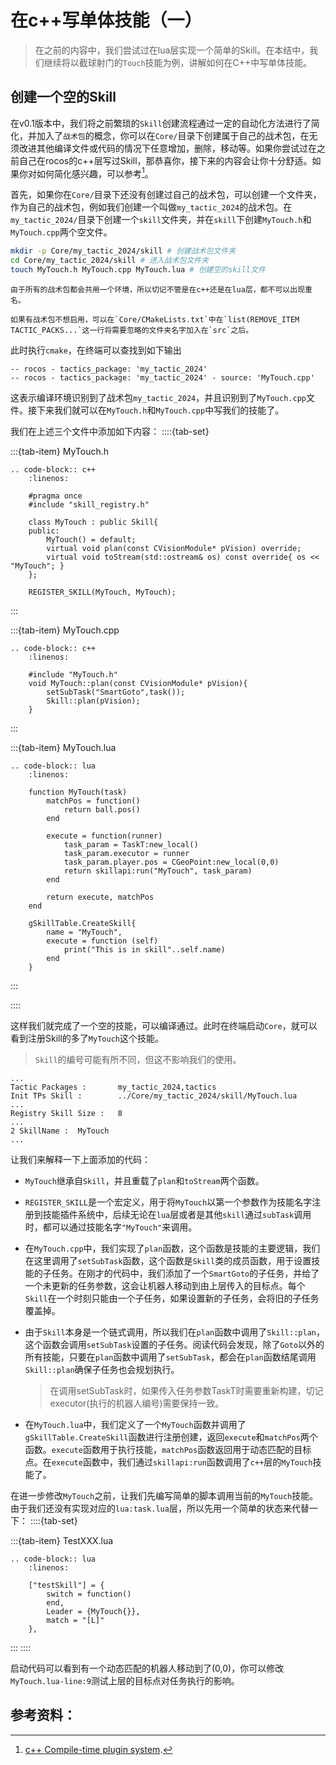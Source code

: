 # 在c++写单体技能（一）

> 在之前的内容中，我们尝试过在lua层实现一个简单的Skill。在本结中，我们继续将以截球射门的`Touch`技能为例，讲解如何在C++中写单体技能。

## 创建一个空的Skill

在v0.1版本中，我们将之前繁琐的`Skill`创建流程通过一定的自动化方法进行了简化，并加入了`战术包`的概念，你可以在`Core/`目录下创建属于自己的战术包，在无须改进其他编译文件或代码的情况下任意增加，删除，移动等。如果你尝试过在之前自己在rocos的c++层写过Skill，那恭喜你，接下来的内容会让你十分舒适。如果你对如何简化感兴趣，可以参考[^compile-time-plugin-system]。

首先，如果你在`Core/`目录下还没有创建过自己的战术包，可以创建一个文件夹，作为自己的战术包，例如我们创建一个叫做`my_tactic_2024`的战术包。在`my_tactic_2024/`目录下创建一个`skill`文件夹，并在`skill`下创建`MyTouch.h`和`MyTouch.cpp`两个空文件。
    
```bash
mkdir -p Core/my_tactic_2024/skill # 创建战术包文件夹
cd Core/my_tactic_2024/skill # 进入战术包文件夹
touch MyTouch.h MyTouch.cpp MyTouch.lua # 创建空的skill文件
```
```{warning}
由于所有的战术包都会共用一个环境，所以切记不管是在c++还是在lua层，都不可以出现重名。
```
```{note}
如果有战术包不想启用，可以在`Core/CMakeLists.txt`中在`list(REMOVE_ITEM TACTIC_PACKS...`这一行将需要忽略的文件夹名字加入在`src`之后。
```

此时执行`cmake`，在终端可以查找到如下输出
```
-- rocos - tactics_package: 'my_tactic_2024'
-- rocos - tactics_package: 'my_tactic_2024' - source: 'MyTouch.cpp'
```
这表示编译环境识别到了战术包`my_tactic_2024`，并且识别到了`MyTouch.cpp`文件。接下来我们就可以在`MyTouch.h`和`MyTouch.cpp`中写我们的技能了。

我们在上述三个文件中添加如下内容：
::::{tab-set}

:::{tab-item} MyTouch.h
```eval_rst
.. code-block:: c++
    :linenos:

    #pragma once
    #include "skill_registry.h"

    class MyTouch : public Skill{
    public:
        MyTouch() = default;
        virtual void plan(const CVisionModule* pVision) override;
        virtual void toStream(std::ostream& os) const override{ os << "MyTouch"; }
    };

    REGISTER_SKILL(MyTouch, MyTouch);
```
:::

:::{tab-item} MyTouch.cpp

```eval_rst
.. code-block:: c++
    :linenos:

    #include "MyTouch.h"
    void MyTouch::plan(const CVisionModule* pVision){
        setSubTask("SmartGoto",task());
        Skill::plan(pVision);
    }
```
:::

:::{tab-item} MyTouch.lua

```eval_rst
.. code-block:: lua
    :linenos:

    function MyTouch(task)
        matchPos = function()
            return ball.pos()
        end

        execute = function(runner)
            task_param = TaskT:new_local()
            task_param.executor = runner
            task_param.player.pos = CGeoPoint:new_local(0,0)
            return skillapi:run("MyTouch", task_param)
        end

        return execute, matchPos
    end

    gSkillTable.CreateSkill{
        name = "MyTouch",
        execute = function (self)
            print("This is in skill"..self.name)
        end
    }
```
:::

::::

这样我们就完成了一个空的技能，可以编译通过。此时在终端启动`Core`，就可以看到注册Skill的多了`MyTouch`这个技能。
> `Skill`的编号可能有所不同，但这不影响我们的使用。
```
...
Tactic Packages :       my_tactic_2024,tactics
Init TPs Skill :        ../Core/my_tactic_2024/skill/MyTouch.lua
...
Registry Skill Size :   8
...
2 SkillName :  MyTouch
...
```

让我们来解释一下上面添加的代码：
* `MyTouch`继承自`Skill`，并且重载了`plan`和`toStream`两个函数。
* `REGISTER_SKILL`是一个宏定义，用于将`MyTouch`以第一个参数作为技能名字注册到技能插件系统中，后续无论在`lua`层或者是其他`skill`通过`subTask`调用时，都可以通过技能名字`"MyTouch"`来调用。
* 在`MyTouch.cpp`中，我们实现了`plan`函数，这个函数是技能的主要逻辑，我们在这里调用了`setSubTask`函数，这个函数是`Skill`类的成员函数，用于设置技能的子任务。在刚才的代码中，我们添加了一个`SmartGoto`的子任务，并给了一个未更新的任务参数，这会让机器人移动到由上层传入的目标点。每个`Skill`在一个时刻只能由一个子任务，如果设置新的子任务，会将旧的子任务覆盖掉。
* 由于`Skill`本身是一个链式调用，所以我们在`plan`函数中调用了`Skill::plan`，这个函数会调用`setSubTask`设置的子任务。阅读代码会发现，除了`Goto`以外的所有技能，只要在`plan`函数中调用了`setSubTask`，都会在`plan`函数结尾调用`Skill::plan`确保子任务也会规划执行。

    > 在调用setSubTask时，如果传入任务参数TaskT时需要重新构建，切记executor(执行的机器人编号)需要保持一致。

* 在`MyTouch.lua`中，我们定义了一个`MyTouch`函数并调用了`gSkillTable.CreateSkill`函数进行注册创建，返回`execute`和`matchPos`两个函数。`execute`函数用于执行技能，`matchPos`函数返回用于动态匹配的目标点。在`execute`函数中，我们通过`skillapi:run`函数调用了`c++`层的`MyTouch`技能了。

在进一步修改`MyTouch`之前，让我们先编写简单的脚本调用当前的`MyTouch`技能。
由于我们还没有实现对应的`lua:task.lua`层，所以先用一个简单的状态来代替一下：
::::{tab-set}

:::{tab-item} TestXXX.lua
```eval_rst
.. code-block:: lua
    :linenos:

    ["testSkill"] = {
        switch = function()
        end,
        Leader = {MyTouch{}},
        match = "[L]"
    },
```
:::
::::

启动代码可以看到有一个动态匹配的机器人移动到了(0,0)，你可以修改`MyTouch.lua-line:9`测试上层的目标点对任务执行的影响。


## 参考资料：

[^compile-time-plugin-system]: [c++ Compile-time plugin system](https://codereview.stackexchange.com/questions/119812/compile-time-plugin-system).